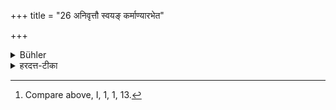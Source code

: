 +++
title = "26 अनिवृत्तौ स्वयङ् कर्माण्यारभेत"

+++

<details><summary>Bühler</summary>

26. If (the teacher) does not cease (to transgress), he himself shall perform the religious acts (which ought to be performed by the former); [^14] 


[^14]:  Compare above, I, 1, 1, 13.
</details>

<details><summary>हरदत्त-टीका</summary>

## सूत्रम्
अनिवृत्तौ स्वयं कर्माण्यारभेत ॥ २६ ॥  
### टिप्पनी
यदि बोधितोऽप्याचार्यस्ततो न निवर्तते, ततः स्वयमेव तस्य कर्तव्यानि ब्रह्मयज्ञादीनि कर्माण्यारभते कुर्यात् ॥ २६ ॥
</details>
